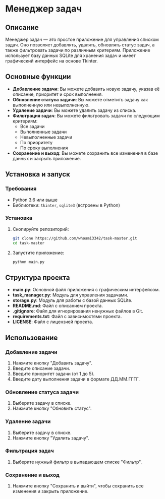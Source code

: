 # Менеджер задач

## Описание

Менеджер задач — это простое приложение для управления списком задач. Оно позволяет добавлять, удалять, обновлять статус задач, а также фильтровать задачи по различным критериям. Приложение использует базу данных SQLite для хранения задач и имеет графический интерфейс на основе Tkinter.

## Основные функции

- **Добавление задачи**: Вы можете добавить новую задачу, указав её описание, приоритет и срок выполнения.
- **Обновление статуса задачи**: Вы можете отметить задачу как выполненную или невыполненную.
- **Удаление задачи**: Вы можете удалить задачу из списка.
- **Фильтрация задач**: Вы можете фильтровать задачи по следующим критериям:
  - Все задачи
  - Выполненные задачи
  - Невыполненные задачи
  - По приоритету
  - По сроку выполнения
- **Сохранение и выход**: Вы можете сохранить все изменения в базе данных и закрыть приложение.

## Установка и запуск

### Требования

- Python 3.6 или выше
- Библиотеки: `tkinter`, `sqlite3` (встроены в Python)

### Установка

1. Скопируйте репозиторий:

   ```bash
   git clone https://github.com/whoami3342/task-master.git
   cd task-master

2. Запустите приложение:

   ```bash
   python main.py

## Структура проекта

- **main.py**: Основной файл приложения с графическим интерфейсом.
- **task_manager.py**: Модуль для управления задачами.
- **storage.py**: Модуль для работы с базой данных SQLite.
- **README.md**: Файл с описанием проекта.
- **.gitignore**: Файл для игнорирования ненужных файлов в Git.
- **requirements.txt**: Файл с зависимостями проекта.
- **LICENSE**: Файл с лицензией проекта.

## Использование

### Добавление задачи

1. Нажмите кнопку "Добавить задачу".
2. Введите описание задачи.
3. Введите приоритет задачи (от 1 до 5).
4. Введите дату выполнения задачи в формате ДД.ММ.ГГГГ.

### Обновление статуса задачи

1. Выберите задачу в списке.
2. Нажмите кнопку "Обновить статус".

### Удаление задачи

1. Выберите задачу в списке.
2. Нажмите кнопку "Удалить задачу".

### Фильтрация задач

1. Выберите нужный фильтр в выпадающем списке "Фильтр".

### Сохранение и выход

1. Нажмите кнопку "Сохранить и выйти", чтобы сохранить все изменения и закрыть приложение.
